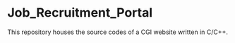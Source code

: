 # Job_Recruitment_Portal
This repository houses the source codes of a CGI website written in C/C++.
